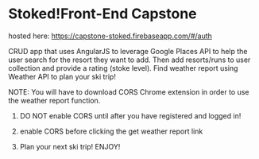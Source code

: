  <h1>Stoked!Front-End Capstone</h1>

 hosted here: https://capstone-stoked.firebaseapp.com/#/auth 

CRUD app that uses AngularJS to leverage Google Places API to help the user search for the resort they want to add.  Then add resorts/runs to user collection and provide a rating (stoke level).
Find weather report using Weather API to plan your ski trip!

NOTE:  You will have to download CORS Chrome extension in order to use the weather report function.

1. DO NOT enable CORS until after you have registered and logged in!

2. enable CORS before clicking the get weather report link

3. Plan your next ski trip!  ENJOY!
